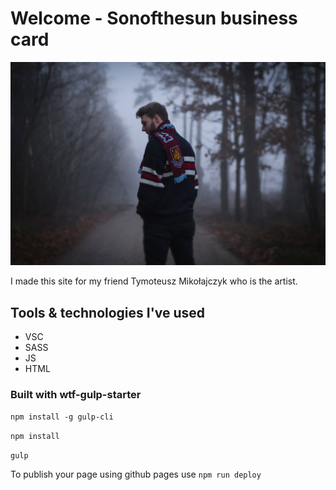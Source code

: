 # Welcome - Sonofthesun business card
![Sonofthesun](src/assets/img/Tymek.jpg)

I made this site for my friend Tymoteusz Mikołajczyk who is the artist.

## Tools & technologies I've used
- VSC
- SASS
- JS
- HTML

### Built with wtf-gulp-starter

`npm install -g gulp-cli`

`npm install`

`gulp`

To publish your page using github pages use `npm run deploy`

